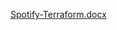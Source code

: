 [Spotify-Terraform.docx](https://github.com/user-attachments/files/17265588/Spotify-Terraform.docx)
